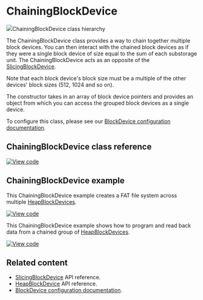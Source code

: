 # ChainingBlockDevice

<span class="images">![](http://os.mbed.com/docs/development/mbed-os-api-doxy/classmbed_1_1_chaining_block_device.png)<span>ChainingBlockDevice class hierarchy</span></span>

The ChainingBlockDevice class provides a way to chain together multiple block devices. You can then interact with the chained block devices as if they were a single block device of size equal to the sum of each substorage unit. The ChainingBlockDevice acts as an opposite of the [SlicingBlockDevice](slicingblockdevice.html).

Note that each block device's block size must be a multiple of the other devices' block sizes (512, 1024 and so on).

The constructor takes in an array of block device pointers and provides an object from which you can access the grouped block devices as a single device.

To configure this class, please see our [BlockDevice configuration documentation](../apis/data-options-and-config.html).

## ChainingBlockDevice class reference

[![View code](https://www.mbed.com/embed/?type=library)](http://os.mbed.com/docs/development/mbed-os-api-doxy/classmbed_1_1_chaining_block_device.html)

## ChainingBlockDevice example

This ChainingBlockDevice example creates a FAT file system across multiple [HeapBlockDevices](heapblockdevice.html).

[![View code](https://www.mbed.com/embed/?url=https://github.com/ARMmbed/mbed-os-snippet-ChainingBlockDevice_ex_1/tree/v6.6)](https://github.com/ARMmbed/mbed-os-snippet-ChainingBlockDevice_ex_1/blob/v6.6/main.cpp)

This ChainingBlockDevice example shows how to program and read back data from a chained group of [HeapBlockDevices](heapblockdevice.html).

[![View code](https://www.mbed.com/embed/?url=https://github.com/ARMmbed/mbed-os-snippet-ChainingBlockDevice_ex_2/tree/v6.6)](https://github.com/ARMmbed/mbed-os-snippet-ChainingBlockDevice_ex_2/blob/v6.6/main.cpp)

## Related content

- [SlicingBlockDevice](slicingblockdevice.html) API reference.
- [HeapBlockDevice](heapblockdevice.html) API reference.
- [BlockDevice configuration documentation](../apis/data-options-and-config.html).
